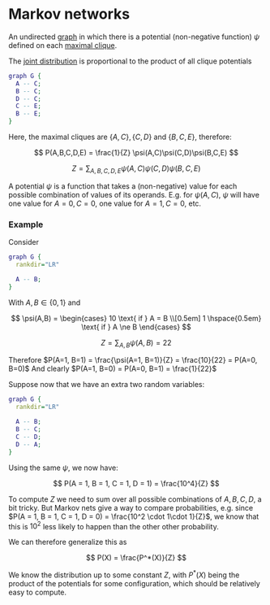 # Markov networks

An undirected [graph](202210191454.md) in which there is a potential
(non-negative function) $\psi$ defined on each [maximal clique](202210131111.md).

The [joint distribution](202210081156.md) is proportional to the product of all
clique potentials

```dot
graph G {
  A -- C;
  B -- C;
  D -- C;
  C -- E;
  B -- E;
}
```

Here, the maximal cliques are $\left\{ A, C \right\}, \left\{ C, D \right\}$ and
$\left\{ B, C, E \right\}$, therefore:

$$
P(A,B,C,D,E) =  \frac{1}{Z} \psi(A,C)\psi(C,D)\psi(B,C,E)
$$

$$
Z = \sum_{A,B,C,D,E} \psi(A,C)\psi(C,D)\psi(B,C,E)
$$

A potential $\psi$ is a function that takes a (non-negative) value for each
possible combination of values of its operands. E.g. for $\psi(A, C)$,
$\psi$ will have one value for $A = 0, C = 0$, one value for $A = 1, C = 0$,
etc.

### Example

Consider

```dot
graph G {
  rankdir="LR"

  A -- B;
}
```

With $A, B \in \left\{ 0, 1 \right\}$ and

$$
\psi(A,B) = \begin{cases}
  10 \text{ if } A = B \\[0.5em]
  1 \hspace{0.5em}  \text{ if } A \ne B
\end{cases}
$$

$$
Z = \sum_{A, B} \psi(A, B)= 22
$$

Therefore $P(A=1, B=1) = \frac{\psi(A=1, B=1)}{Z} = \frac{10}{22} = P(A=0, B=0)$
And clearly $P(A=1, B=0) = P(A=0, B=1) = \frac{1}{22}$

Suppose now that we have an extra two random variables:

```dot
graph G {
  rankdir="LR"

  A -- B;
  B -- C;
  C -- D;
  D -- A;
}
```

Using the same $\psi$, we now have:

$$
P(A = 1, B = 1, C = 1, D = 1) = \frac{10^4}{Z}
$$

To compute $Z$ we need to sum over all possible combinations of $A, B, C, D$, a
bit tricky. But Markov nets give a way to compare probabilities, e.g. since 
$P(A = 1, B = 1, C = 1, D = 0) = \frac{10^2 \cdot 1\cdot 1}{Z}$, we know that
this is $10^2$ less likely to happen than the other other probability.

We can therefore generalize this as

$$
P(X) = \frac{P^*(X)}{Z}
$$

We know the distribution up to some constant $Z$, with $P^*(X)$ being the
product of the potentials for some configuration, which should be relatively
easy to compute.
